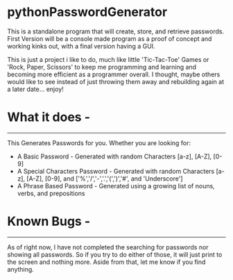 # pythonPasswordGenerator
This is a standalone program that will create, store, and retrieve passwords.  First Version will be a console made program as a proof of concept and working kinks out, with a final version having a GUI.

This is just a project i like to do, much like little 'Tic-Tac-Toe' Games or 'Rock, Paper, Scissors' to keep me programming and learning and becoming more efficient as a programmer overall. I thought, maybe others would like to see instead of just throwing them away and rebuilding again at a later date... enjoy!

# What it does -
---
This Generates Passwords for you.  Whether you are looking for:

* A Basic Password - Generated with random Characters [a-z], [A-Z], [0-9]
* A Special Characters Password - Generated with random Characters [a-z], [A-Z], [0-9], and ['%','/','-','.','(',')','#', and 'Underscore']
* A Phrase Based Password - Generated using a growing list of nouns, verbs, and prepositions

# Known Bugs -
---
As of right now, I have not completed the searching for passwords nor showing all passwords.  So if you try to do either of those, it will just print to the screen and nothing more.  Aside from that, let me know if you find anything.
